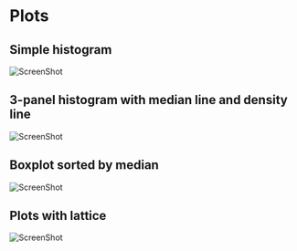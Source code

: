 Plots
=
## Simple histogram

![ScreenShot](https://raw.github.com/ghromis/R/master/simpleHistogram.jpeg)

##  3-panel histogram with median line and density line

![ScreenShot](https://raw.github.com/ghromis/R/master/3panelHist.jpeg)

## Boxplot sorted by median

![ScreenShot](https://raw.github.com/ghromis/R/master/boxplot.jpeg)

## Plots with lattice

![ScreenShot](https://raw.github.com/ghromis/R/master/lattice.jpeg)
